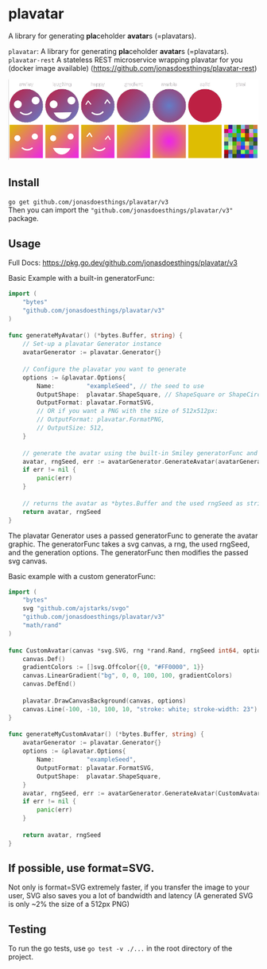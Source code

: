 # plavatar
A library for generating **pla**ceholder **avatar**s (=plavatars).

`plavatar`: A library for generating **pla**ceholder **avatar**s (=plavatars).  
`plavatar-rest` A stateless REST microservice wrapping plavatar for you (docker image available) (https://github.com/jonasdoesthings/plavatar-rest)

![docs/assets/readme-demo.png](docs/assets/readme-demo.png)

## Install
`go get github.com/jonasdoesthings/plavatar/v3`  
Then you can import the `"github.com/jonasdoesthings/plavatar/v3"` package.

## Usage
Full Docs: https://pkg.go.dev/github.com/jonasdoesthings/plavatar/v3

Basic Example with a built-in generatorFunc:
```go
import (
    "bytes"
    "github.com/jonasdoesthings/plavatar/v3"
)

func generateMyAvatar() (*bytes.Buffer, string) {
    // Set-up a plavatar Generator instance
    avatarGenerator := plavatar.Generator{}
    
    // Configure the plavatar you want to generate 
    options := &plavatar.Options{
        Name:         "exampleSeed", // the seed to use
        OutputShape:  plavatar.ShapeSquare, // ShapeSquare or ShapeCircle
        OutputFormat: plavatar.FormatSVG,
        // OR if you want a PNG with the size of 512x512px:
        // OutputFormat: plavatar.FormatPNG,
        // OutputSize: 512,
    }
    
    // generate the avatar using the built-in Smiley generatorFunc and pass the options from above
    avatar, rngSeed, err := avatarGenerator.GenerateAvatar(avatarGenerator.Smiley, options)
    if err != nil {
        panic(err)
    }

    // returns the avatar as *bytes.Buffer and the used rngSeed as string
    return avatar, rngSeed
}
```

The plavatar Generator uses a passed generatorFunc to generate the avatar graphic.
The generatorFunc takes a svg canvas, a rng, the used rngSeed, and the generation options.
The generatorFunc then modifies the passed svg canvas.

Basic example with a custom generatorFunc:
```go
import (
    "bytes"
    svg "github.com/ajstarks/svgo"
    "github.com/jonasdoesthings/plavatar/v3"
    "math/rand"
)

func CustomAvatar(canvas *svg.SVG, rng *rand.Rand, rngSeed int64, options *plavatar.Options) {
    canvas.Def()
    gradientColors := []svg.Offcolor{{0, "#FF0000", 1}}
    canvas.LinearGradient("bg", 0, 0, 100, 100, gradientColors)
    canvas.DefEnd()

    plavatar.DrawCanvasBackground(canvas, options)
    canvas.Line(-100, -10, 100, 10, "stroke: white; stroke-width: 23")
}

func generateMyCustomAvatar() (*bytes.Buffer, string) {
    avatarGenerator := plavatar.Generator{}
    options := &plavatar.Options{
        Name:         "exampleSeed",
        OutputFormat: plavatar.FormatSVG,
        OutputShape:  plavatar.ShapeSquare,
    }
    avatar, rngSeed, err := avatarGenerator.GenerateAvatar(CustomAvatar, options)
    if err != nil {
        panic(err)
    }

    return avatar, rngSeed
}
```

## **If possible, use format=SVG.**
Not only is format=SVG extremely faster, if you transfer the image to your user, SVG also saves you a lot of bandwidth and latency (A generated SVG is only ~2% the size of a 512px PNG)

## Testing
To run the go tests, use `go test -v ./...` in the root directory of the project.
